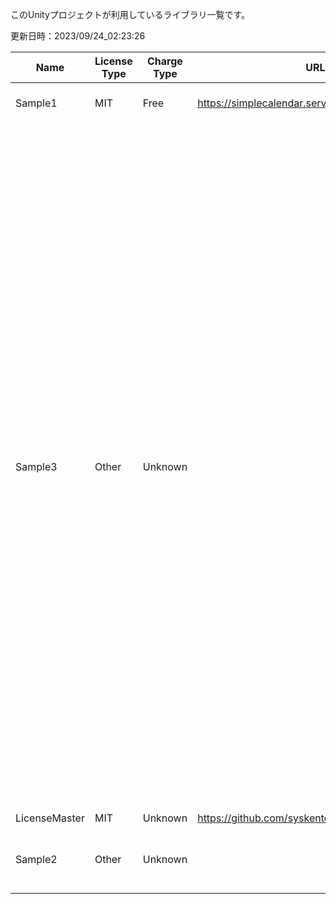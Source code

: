 このUnityプロジェクトが利用しているライブラリ一覧です。


更新日時：2023/09/24_02:23:26

| Name  | License Type | Charge Type | URL1 | URL2 | Memo1 | Use Lib | Add Date |
| -------------  | ------------- | ------------- | ------------- | ------------- | ------------- | ------------- | ------------- |
| Sample1 | MIT | Free | https://simplecalendar.service.sysken.tokyo/ |  |  | LicenseMaster ( https://github.com/syskentokyo/unitylicensemaster ) <br> | 2023/04/17_00:27:16 |
| Sample3 | Other | Unknown |  |  | MemoサンプルサンプルMemoサンプルサンプルMemoサンプルサンプルMemoサンプルサンプルMemoサンプルサンプルMemoサンプルサンプル<br><br><br><br>MemoサンプルサンプルMemoサンプルサンプルMemoサンプルサンプルMemoサンプルサンプル<br><br>Memoサンプルサンプル | LicenseMaster ( https://github.com/syskentokyo/unitylicensemaster ) <br>Sample1 ( https://simplecalendar.service.sysken.tokyo/ ) <br> | 2023/04/17_00:27:16 |
| LicenseMaster | MIT | Unknown | https://github.com/syskentokyo/unitylicensemaster |  |  |  | 2023/04/14_01:32:26 |
| Sample2 | Other | Unknown |  |  |  | Sample1 ( https://simplecalendar.service.sysken.tokyo/ ) <br>LicenseMaster ( https://github.com/syskentokyo/unitylicensemaster ) <br> | 2023/04/17_00:27:16 |

